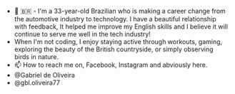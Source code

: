 - 👋 :brazil:	 - I'm a 33-year-old Brazilian who is making a career change from the automotive industry to technology. I have a beautiful relationship with feedback, It          helped me improve my English skills and I believe it will continue to serve me well in the tech industry!
- When I'm not coding, I enjoy staying active through workouts, gaming, exploring the beauty of the British countryside, or simply observing birds in nature.
- 📫 How to reach me on, Facebook, Instagram and abviously here.
- @Gabriel de Oliveira
- @gbl.oliveira77

<!---
GabrielFdeOliveira/GabrielFdeOliveira is a ✨ special ✨ repository because its `README.md` (this file) appears on your GitHub profile.
You can click the Preview link to take a look at your changes.
--->
